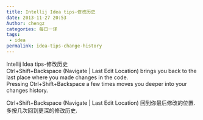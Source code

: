 ```yaml
---
title: Intellij Idea tips-修改历史
date: 2013-11-27 20:53
Author: chengz
categories: 每日一译
tags:
 - idea
permalink: idea-tips-change-history
---
```


Intellij Idea tips-修改历史  
Ctrl+Shift+Backspace (Navigate | Last Edit Location) brings you back to
the last place where you made changes in the code.  
Pressing Ctrl+Shift+Backspace a few times moves you deeper into your
changes history.

Ctrl+Shift+Backspace (Navigate | Last Edit Location)
回到你最后修改的位置.  
多按几次回到更深的修改历史.
